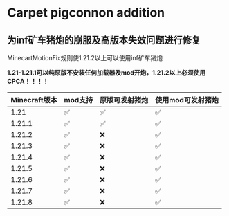 # Carpet pigconnon addition
## 为inf矿车猪炮的崩服及高版本失效问题进行修复

MinecartMotionFix规则使1.21.2以上可以使用inf矿车猪炮

**1.21-1.21.1可以纯原版不安装任何加载器及mod开炮，1.21.2以上必须使用CPCA！！！！**

| Minecraft版本 | mod支持 | 原版可发射猪炮 | 使用mod可发射猪炮 |
|------|------|------|------|
| 1.21 | ✅ | ✅ | ✅ |
| 1.21.1 | ✅ | ✅ | ✅ |
| 1.21.2 | ✅ | ❌ | ✅ |
| 1.21.3 | ✅ | ❌ | ✅ |
| 1.21.4 | ✅ | ❌ | ✅ |
| 1.21.5 | ✅ | ❌ | ✅ |
| 1.21.6 | ✅ | ❌ | ✅ |
| 1.21.7 | ✅ | ❌ | ✅ |
| 1.21.8 | ✅ | ❌ | ✅ |
